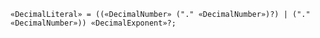 <!-- This file is generated automatically by infrastructure scripts. Please don't edit by hand. -->

```{ .ebnf .slang-ebnf #DecimalLiteral }
«DecimalLiteral» = ((«DecimalNumber» ("." «DecimalNumber»)?) | ("." «DecimalNumber»)) «DecimalExponent»?;
```
